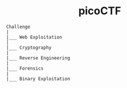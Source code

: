 <h1 align="center"> picoCTF </h1>


    Challenge
    |
    |___ Web Exploitation
    │  
    |___ Cryptography
    |
    |___ Reverse Engineering
    |
    |___ Forensics
    |
    |___ Binary Exploitation
